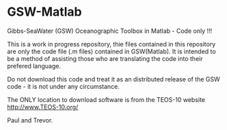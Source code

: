 # GSW-Matlab
Gibbs-SeaWater (GSW) Oceanographic Toolbox in Matlab - Code only !!!

This is a work in progress repository, thie files contained in this repository are only the code file (.m files)  contained in GSW(Matlab). It is intended to be a method of assisting those who are translating the code into their prefered language.

Do not download this code and treat it as an distributed release of the GSW code - it is not under any circumstance.

The ONLY location to download software is from the TEOS-10 website http://www.TEOS-10.org/

Paul and Trevor.
